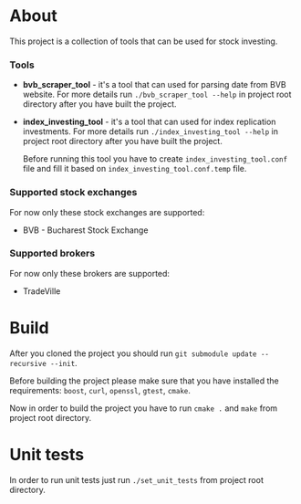 # About

This project is a collection of tools that can be used for stock investing.

### Tools
- **bvb_scraper_tool** - it's a tool that can used for parsing date from BVB website.
  For more details run `./bvb_scraper_tool --help` in project root directory after
  you have built the project.
- **index_investing_tool** - it's a tool that can used for index replication investments.
  For more details run `./index_investing_tool --help` in project root directory after
  you have built the project.

  Before running this tool you have to create `index_investing_tool.conf` file and fill it
  based on `index_investing_tool.conf.temp` file.

### Supported stock exchanges
For now only these stock exchanges are supported:
- BVB - Bucharest Stock Exchange

### Supported brokers
For now only these brokers are supported:
- TradeVille

# Build

After you cloned the project you should run `git submodule update --recursive --init`.

Before building the project please make sure that you have installed the requirements:
`boost`, `curl`, `openssl`, `gtest`, `cmake`.

Now in order to build the project you have to run `cmake .` and `make` from project root
directory.

# Unit tests

In order to run unit tests just run `./set_unit_tests` from project root directory.
